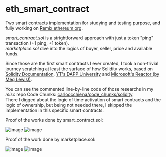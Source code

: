 # eth_smart_contract

Two smart contracts implementation for studying and testing purpose, and fully working on <a href="https://remix.ethereum.org/">Remix.ethereum.org</a>.

_smart_contract.sol_ is a strightforward approach with just a token "ping" transaction (+1 ping, +1 token).<br>
_marketplace.sol_ dive into the logics of buyer, seller, price and available funds.

Since those are the first smart contracts I ever created, I took a non-trivial journey scratching at least the surface of how Solidity works, based on <a href="https://docs.soliditylang.org/en/v0.8.9/contracts.html">Solidity Documentation</a>, <a href="https://www.youtube.com/channel/UCY0xL8V6NzzFcwzHCgB8orQ">YT's DAPP University</a> and  <a href="https://www.youtube.com/channel/UCkm6luGCS3hD25jcEhvRMIA">Microsoft's Reactor (by Meg Lewis!)</a>.

You can see the commented line-by-line code of those researchs in my _misc_ repo Code Chunks: <a href="https://github.com/carloocchiena/code_chunks/tree/master/solidity" target="_blank">carloocchiena/code_chunks/solidity</a>.<br> 
There I digged about the logic of time activation of smart contracts and the logic of ownership, but being not needed there, I skipped the implementation in this specific smart contracts.

Proof of the works done by smart_contract.sol:  

![image](https://user-images.githubusercontent.com/57464184/136544773-cd1c2e06-1dbf-4f23-85c8-7d7894e45da5.png) ![image](https://user-images.githubusercontent.com/57464184/136547399-c3f5e573-9940-4b3e-a51c-4bf2c1d0bf2f.png)

Proof of the work done by marketplace.sol:

![image](https://user-images.githubusercontent.com/57464184/136583658-b74a11e1-a3be-443b-b96e-f795da6b67ae.png) ![image](https://user-images.githubusercontent.com/57464184/136554927-cc5b3d4b-1e0a-4c90-b7a8-e69caffe2c31.png)



